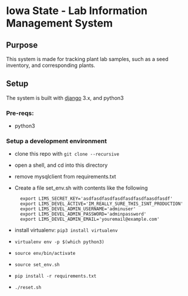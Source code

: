 # Iowa State - Lab Information Management System

## Purpose
This system is made for tracking plant lab samples, such as a seed inventory, and corresponding plants.

## Setup
The system is built with [django] 3.x, and python3 

### Pre-reqs:
* python3

### Setup a development environment
* clone this repo with `git clone --recursive`
* open a shell, and cd into this directory
* remove mysqlclient from requirements.txt
* Create a file set_env.sh with contents like the following
  ```
    export LIMS_SECRET_KEY='asdfasdfasdfasdfasdfasdfaasdfasdf'
    export LIMS_DEVEL_ACTIVE='IM_REALLY_SURE_THIS_ISNT_PRODUCTION'
    export LIMS_DEVEL_ADMIN_USERNAME='adminuser'
    export LIMS_DEVEL_ADMIN_PASSWORD='adminpassword'
    export LIMS_DEVEL_ADMIN_EMAIL='youremail@example.com'
   ```

* install virtualenv: `pip3 install virtualenv`
* `virtualenv env -p $(which python3)`
* `source env/bin/activate`
* `source set_env.sh`
* `pip install -r requirements.txt`
* `./reset.sh`

[django]: https://www.djangoproject.com/

